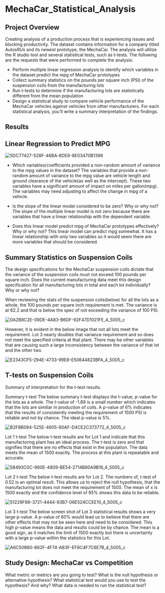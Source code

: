 # MechaCar_Statistical_Analysis

## Project Overview
Creating analysis of a production process that is experiencing issues and blocking productivity. The dataset contains information for a company titled AutosRUs and its newest prototype, the MechaCar. The analysis will utilize the R studio tool and several statistical tests, such as t-tests.  The following are the requests that were performed to complete the analysis:
- Perform multiple linear regression analysis to identify which variables in the dataset predict the mpg of MechaCar prototypes
- Collect summary statistics on the pounds per square inch (PSI) of the suspension coils from the manufacturing lots
- Run t-tests to determine if the manufacturing lots are statistically different from the mean population
- Design a statistical study to compare vehicle performance of the MechaCar vehicles against vehicles from other manufacturers. For each statistical  analysis, you’ll write a summary interpretation of the findings.

## Results

## Linear Regression to Predict MPG


![5DC77427-528F-46BA-8DE6-8E03470B1396](https://user-images.githubusercontent.com/96222437/162584175-2e771f40-6303-489f-b38f-f132bc419c5c.jpeg)

- Which variables/coefficients provided a non-random amount of variance to the mpg values in the dataset?
The variables that provide a non-random amount of variance to the mpg value are vehicle length and ground clearance of the vehicle(as well as the intercept).  These two variables have a significant amount of impact on miles per gallon(mpg).  The variables may need adjusting to affect the change in mpg of a vehicle.  

- Is the slope of the linear model considered to be zero? Why or why not?
The slope of the multiple linear model is not zero because there are variables that have a linear relationship with the dependent variable.  


- Does this linear model predict mpg of MechaCar prototypes effectively? Why or why not?
This linear model can predict mpg somewhat. It has a linear relationship with only two variables so it would seem there are more variables that should be considered.  

## Summary Statistics on Suspension Coils


The design specifications for the MechaCar suspension coils dictate that the variance of the suspension coils must not exceed 100 pounds per square inch. Does the current manufacturing data meet this design specification for all manufacturing lots in total and each lot individually? Why or why not?

When reviewing the stats of the suspension coils(below) for all the lots as a whole, the 100 pounds per square inch requirement is met. The variance is at 62.2 and that is below the spec of not exceeding the variance of 100 PSI. 


![0A2B8C2E-09DE-4A83-B6DF-92F47D1021FE_4_5005_c](https://user-images.githubusercontent.com/96222437/162601118-9d9c8dbd-fb15-4e87-ae38-47e58aa5d67d.jpeg)

However, it is evident in the below image that not all lots meet the requirement.  Lot 3 nearly doubles that variance requirement and so does not meet the specified criteria at that plant. There may be other variables that are causing such a large inconsistency between the variance of that lot and the other two. 

![E2343CF5-294E-4733-99E8-E50644823BFA_4_5005_c](https://user-images.githubusercontent.com/96222437/162601121-1cd65140-925b-4f72-8599-bab6139580ab.jpeg)



## T-tests on Suspension Coils
Summary of interpretation for the t-test results. 

Summary t-test
The below summary t-test displays the t-value, p-value for the lots as a whole.  The t-value of -1.89 is a small number which indicates that the lots are similiar in production of coils.  A p-value of 6% indicates that the results of consistently meeting the requirement of 1500 PSI is reliable and not by chance.  The ideal p-value is 5%.

![B2F8B094-525E-4605-80AF-D4CE2C373772_4_5005_c](https://user-images.githubusercontent.com/96222437/162645778-ec1a1d3d-e382-493e-8405-b81327e2450e.jpeg)

Lot 1 t-test
The below t-test results are for Lot 1 and indicate that this manufactoring plant has an ideal process.  The t-test is zero and that signifies that there are no effects that exist in the population.  The data meets the mean of 1500 exactly.  The process at this plant is repeatable and accurate. 

![58493C0C-960E-4809-BE54-2714B80A9B16_4_5005_c](https://user-images.githubusercontent.com/96222437/162645737-3b99c0a9-3bf8-4f0c-9f22-b36c35218e44.jpeg)

Lot 2 t-test
The below t-test results are for Lot 2.  The numbers of, t-test of 0.52 is an optimal result.  This allows us to reject the null hypothesis, that the manufacturing lot does not meet the requirement of 1500.  The mean of x is 1500 exactly and the confidence level of 95% shows this data to be reliable. 

![51229F86-3721-4444-93B7-06E524CCEE10_4_5005_c](https://user-images.githubusercontent.com/96222437/162645762-dfb7117f-dbec-48cc-b0aa-612ef46190e2.jpeg)


Lot 3 t-test
The below screen shot of Lot 3 statistical results shows a very large p-value.  A p-value of 60% would lead us to believe that there are other effects that may not be seen here and need to be considered.  This high p-value means the data and results could be by chance.  The mean is a good sign, as it matches the limit of 1500 exactly but there is uncertainty with a large p-value within the statistics for this Lot. 

![A6C50B60-862F-4F74-A83F-EF8C4F7C6E7B_4_5005_c](https://user-images.githubusercontent.com/96222437/162645753-fceb1807-84e5-41e9-b01e-6dcb67c299d9.jpeg)


## Study Design: MechaCar vs Competition

What metric or metrics are you going to test?
What is the null hypothesis or alternative hypothesis?
What statistical test would you use to test the hypothesis? And why?
What data is needed to run the statistical test?



